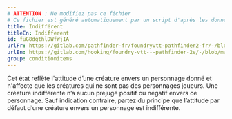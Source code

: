 ```yaml
---
# ATTENTION : Ne modifiez pas ce fichier
# Ce fichier est généré automatiquement par un script d'après les données du module Foundry VTT officiel et de sa traduction
title: Indifférent
titleEn: Indifferent
id: fuG8dgthlDWfWjIA
urlFr: https://gitlab.com/pathfinder-fr/foundryvtt-pathfinder2-fr/-/blob/master/data/classes/fuG8dgthlDWfWjIA.htm
urlEn: https://gitlab.com/hooking/foundry-vtt---pathfinder-2e/-/blob/master/packs/data/classes.db/indifferent.json
group: conditionitems
---
```

Cet état reflète l'attitude d’une créature envers un personnage donné et n'affecte que les créatures qui  ne sont pas des personnages joueurs. Une créature indifférente n’a aucun préjugé positif ou négatif envers ce personnage. Sauf indication contraire, partez du principe que l’attitude par défaut d’une créature envers un personnage est indifférente.


